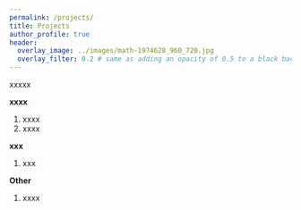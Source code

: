 ```yaml
---
permalink: /projects/
title: Projects
author_profile: true
header:
  overlay_image: ../images/math-1974628_960_720.jpg
  overlay_filter: 0.2 # same as adding an opacity of 0.5 to a black background
---
```


xxxxx

**xxxx**

1. xxxx
2. xxxx

**xxx**

1. xxx

**Other**

1. xxxx